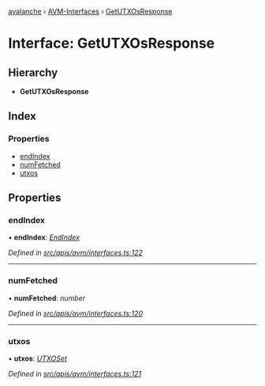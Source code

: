 [avalanche](../README.md) › [AVM-Interfaces](../modules/avm_interfaces.md) › [GetUTXOsResponse](avm_interfaces.getutxosresponse.md)

# Interface: GetUTXOsResponse

## Hierarchy

* **GetUTXOsResponse**

## Index

### Properties

* [endIndex](avm_interfaces.getutxosresponse.md#endindex)
* [numFetched](avm_interfaces.getutxosresponse.md#numfetched)
* [utxos](avm_interfaces.getutxosresponse.md#utxos)

## Properties

###  endIndex

• **endIndex**: *[EndIndex](avm_interfaces.endindex.md)*

*Defined in [src/apis/avm/interfaces.ts:122](https://github.com/ava-labs/avalanchejs/blob/8033096/src/apis/avm/interfaces.ts#L122)*

___

###  numFetched

• **numFetched**: *number*

*Defined in [src/apis/avm/interfaces.ts:120](https://github.com/ava-labs/avalanchejs/blob/8033096/src/apis/avm/interfaces.ts#L120)*

___

###  utxos

• **utxos**: *[UTXOSet](../classes/api_avm_utxos.utxoset.md)*

*Defined in [src/apis/avm/interfaces.ts:121](https://github.com/ava-labs/avalanchejs/blob/8033096/src/apis/avm/interfaces.ts#L121)*
